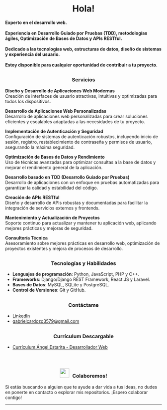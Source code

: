 ## <h1 align="center">Hola!</h1> 
**Experto en el desarrollo web.**
<br/>
<br/>
**Experiencia en Desarrollo Guiado por Pruebas (TDD), metodologías ágiles, Optimización de Bases de Datos y APIs RESTful.**
<br/>
<br/>
**Dedicado a las tecnologías web, estructuras de datos, diseño de sistemas y experiencia del usuario.**
<br/>
<br/>
**Estoy disponible para cualquier oportunidad de contribuir a tu proyecto.**

## <h3 align="center">Servicios</h3>

**Diseño y Desarrollo de Aplicaciones Web Modernas**  
Creación de interfaces de usuario atractivas, intuitivas y optimizadas para todos los dispositivos.

**Desarrollo de Aplicaciones Web Personalizadas**  
Desarrollo de aplicaciones web personalizadas para crear soluciones eficientes y escalables adaptadas a las necesidades de tu proyecto.

**Implementación de Autenticación y Seguridad**  
Configuración de sistemas de autenticación robustos, incluyendo inicio de sesión, registro, restablecimiento de contraseña y permisos de usuario, asegurando la máxima seguridad.

**Optimización de Bases de Datos y Rendimiento**  
Uso de técnicas avanzadas para optimizar consultas a la base de datos y mejorar el rendimiento general de la aplicación.

**Desarrollo basado en TDD (Desarrollo Guiado por Pruebas)**  
Desarrollo de aplicaciones con un enfoque en pruebas automatizadas para garantizar la calidad y estabilidad del código.

**Creación de APIs RESTful**  
Diseño y desarrollo de APIs robustas y documentadas para facilitar la integración de servicios externos y frontends.

**Mantenimiento y Actualización de Proyectos**  
Soporte continuo para actualizar y mantener tu aplicación web, aplicando mejores prácticas y mejoras de seguridad.

**Consultoría Técnica**  
Asesoramiento sobre mejores prácticas en desarrollo web, optimización de proyectos existentes y mejora de procesos de desarrollo.

## <h3 align="center">Tecnologías y Habilidades</h3>
- **Lenguajes de programación**: Python, JavaScript, PHP y C++.
- **Frameworks**: Django/Django REST Framework, React.JS y Laravel.
- **Bases de Datos**: MySQL, SQLite y PostgreSQL.
- **Control de Versiones**: Git y GitHub.

## <h3 align="center">Contáctame</h3>
- [LinkedIn](https://www.linkedin.com/in/ángel-estarita-21002822a/)
- [gabrielcardozo3579@gmail.com](https://mail.google.com/mail/u/0/#inbox?compose=GTvVlcSKhcBwMxGggmrFNkRvjKRZDcMbkprCQKKQnHpBJkkXghwvTGSjgVntDhCdrGthlHrpcHchQ) 

## <h3 align="center">Currículum Descargable</h3>
- [Currículum Ángel Estarita - Desarrollador Web](https://github.com/xAd4/xAd4/blob/main/CV.pdf)

<br/>

## <h3 align="center"><img src="https://media.giphy.com/media/iY8CRBdQXODJSCERIr/giphy.gif" width="30" height="30" style="margin-right: 10px;">Colaboremos!</h3>
Si estás buscando a alguien que te ayude a dar vida a tus ideas, no dudes en ponerte en contacto o explorar mis repositorios. ¡Espero colaborar contigo! 
<hr/>



